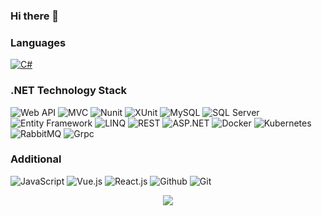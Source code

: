 ### Hi there 👋 

### Languages

[![C#](https://img.shields.io/badge/-C%23-ff69b4)](https://github.com/choicl?tab=repositories&q=&type=&language=c%23&sort=)

### .NET Technology Stack
![Web API](https://img.shields.io/badge/%20-Web%20API-ff69b4)
![MVC](https://img.shields.io/badge/%20-MVC-ff69b4)
![Nunit](https://img.shields.io/badge/%20-NUnit-ff69b4)
![XUnit](https://img.shields.io/badge/-XUnit-ff69b4)
![MySQL](https://img.shields.io/badge/-MySql-ff69b4)
![SQL Server](https://img.shields.io/badge/-SQL%20Server-ff69b4)
![Entity Framework](https://img.shields.io/badge/-Entity%20Framework-ff69b4)
![LINQ](https://img.shields.io/badge/-LINQ-ff69b4)
![REST](https://img.shields.io/badge/-REST-ff69b4)
![ASP.NET](https://img.shields.io/badge/-ASP.NET-ff69b4)
![Docker](https://img.shields.io/badge/-Docker-ff69b4)
![Kubernetes](https://img.shields.io/badge/-Kubernetes-ff69b4)
![RabbitMQ](https://img.shields.io/badge/-RabbitMQ-ff69b4)
![Grpc](https://img.shields.io/badge/-Grpc-ff69b4)

### Additional
![JavaScript](https://img.shields.io/badge/-JavaScript-ff69b4)
![Vue.js](https://img.shields.io/badge/-Vue.js-ff69b4)
![React.js](https://img.shields.io/badge/-React.js-ff69b4)
![Github](https://img.shields.io/badge/-Github-fff?&logo=Github)
![Git](https://img.shields.io/badge/-Git-fff?&logo=Git)

<p align="center">
  <a href="https://www.linkedin.com/in/mariia-vasylchenko-4133a920a">
    <img src="https://content.linkedin.com/content/dam/me/business/en-us/amp/brand-site/v2/bg/LI-Logo.svg.original.svg" />
  </a>
</p>
